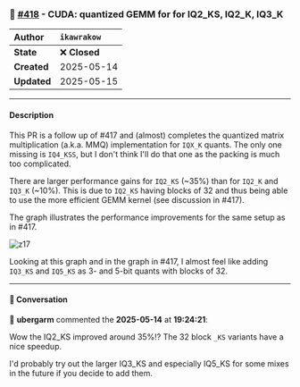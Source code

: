 ### 🔀 [#418](https://github.com/ikawrakow/ik_llama.cpp/pull/418) - CUDA: quantized GEMM for for IQ2_KS, IQ2_K, IQ3_K

| **Author** | `ikawrakow` |
| :--- | :--- |
| **State** | ❌ **Closed** |
| **Created** | 2025-05-14 |
| **Updated** | 2025-05-15 |

---

#### Description

This PR is a follow up of #417 and (almost) completes the quantized matrix multiplication (a.k.a. MMQ) implementation for `IQX_K` quants. The only one missing is `IQ4_KSS`, but I don't think I'll do that one as the packing is much too complicated.

There are larger performance gains for `IQ2_KS`  (~35%) than for `IQ2_K` and `IQ3_K` (~10%). This is due to `IQ2_KS` having blocks of 32 and thus being able to use the more efficient GEMM kernel (see discussion in #417).

The graph illustrates the performance improvements for the same setup as in #417. 

![z17](https://github.com/user-attachments/assets/5aac9e16-569a-4d02-9001-8c76965bd7a6)

Looking at this graph and in the graph in #417, I almost feel like adding `IQ3_KS` and `IQ5_KS` as 3- and 5-bit quants with blocks of 32.

---

#### 💬 Conversation

👤 **ubergarm** commented the **2025-05-14** at **19:24:21**:<br>

Wow the IQ2_KS improved around 35%!? The 32 block `_KS` variants have a nice speedup. 

I'd probably try out the larger IQ3_KS and especially IQ5_KS for some mixes in the future if you decide to add them.